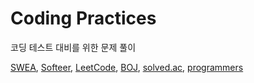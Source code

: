 # Coding Practices
코딩 테스트 대비를 위한 문제 풀이

[SWEA](https://swexpertacademy.com/main/main.do), [Softeer](https://softeer.ai/index.do), [LeetCode](https://leetcode.com/), [BOJ](https://www.acmicpc.net/), [solved.ac](https://solved.ac/ko), [programmers](https://programmers.co.kr/)

